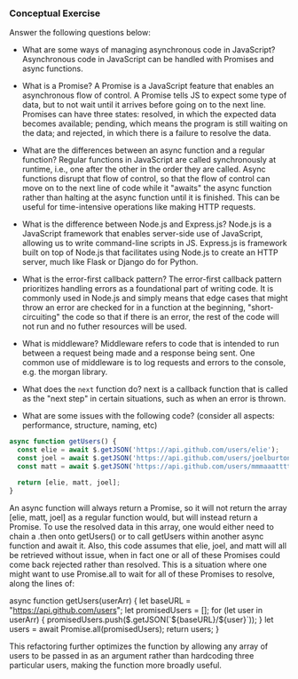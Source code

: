 ### Conceptual Exercise

Answer the following questions below:

- What are some ways of managing asynchronous code in JavaScript?
Asynchronous code in JavaScript can be handled with Promises and async functions.


- What is a Promise?
A Promise is a JavaScript feature that enables an asynchronous flow of control. A Promise tells JS to expect some type of data, but to not wait until it arrives before going on to the next line. Promises can have three states: resolved, in which the expected data becomes available; pending, which means the program is still waiting on the data; and rejected, in which there is a failure to resolve the data.

- What are the differences between an async function and a regular function?
Regular functions in JavaScript are called synchronously at runtime, i.e., one after the other in the order they are called. Async functions disrupt that flow of control, so that the flow of control can move on to the next line of code while it "awaits" the async function rather than halting at the async function until it is finished. This can be useful for time-intensive operations like making HTTP requests.

- What is the difference between Node.js and Express.js?
Node.js is a JavaScript framework that enables server-side use of JavaScript, allowing us to write command-line scripts in JS. Express.js is framework built on top of Node.js that facilitates using Node.js to create an HTTP server, much like Flask or Django do for Python.

- What is the error-first callback pattern?
The error-first callback pattern prioritizes handling errors as a foundational part of writing code. It is commonly used in Node.js and simply means that edge cases that might throw an error are checked for in a function at the beginning, "short-circuiting" the code so that if there is an error, the rest of the code will not run and no futher resources will be used.

- What is middleware?
Middleware refers to code that is intended to run between a request being made and a response being sent. One common use of middleware is to log requests and errors to the console, e.g. the morgan library.

- What does the `next` function do?
next is a callback function that is called as the "next step" in certain situations, such as when an error is thrown.

- What are some issues with the following code? (consider all aspects: performance, structure, naming, etc)

```js
async function getUsers() {
  const elie = await $.getJSON('https://api.github.com/users/elie');
  const joel = await $.getJSON('https://api.github.com/users/joelburton');
  const matt = await $.getJSON('https://api.github.com/users/mmmaaatttttt');

  return [elie, matt, joel];
}
```

An async function will always return a Promise, so it will not return the array [elie, matt, joel] as a regular function would, but will instead return a Promise. To use the resolved data in this array, one would either need to chain a .then onto getUsers() or to call getUsers within another async function and await it. Also, this code assumes that elie, joel, and matt will all be retrieved without issue, when in fact one or all of these Promises could come back rejected rather than resolved. This is a situation where one might want to use Promise.all to wait for all of these Promises to resolve, along the lines of:

async function getUsers(userArr) {
  let baseURL = "https://api.github.com/users";
  let promisedUsers = [];
  for (let user in userArr) {
    promisedUsers.push($.getJSON(`${baseURL}/${user}`));
  }
  let users = await Promise.all(promisedUsers);
  return users;
}

This refactoring further optimizes the function by allowing any array of users to be passed in as an argument rather than hardcoding three particular users, making the function more broadly useful.